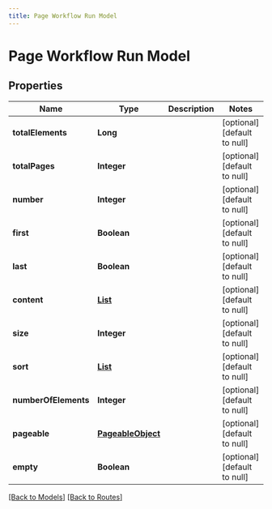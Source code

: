 ```yaml
---
title: Page Workflow Run Model
---
```


# Page Workflow Run Model
## Properties

| Name | Type | Description | Notes |
|------------ | ------------- | ------------- | -------------|
| **totalElements** | **Long** |  | [optional] [default to null] |
| **totalPages** | **Integer** |  | [optional] [default to null] |
| **number** | **Integer** |  | [optional] [default to null] |
| **first** | **Boolean** |  | [optional] [default to null] |
| **last** | **Boolean** |  | [optional] [default to null] |
| **content** | [**List**](WorkflowRun) |  | [optional] [default to null] |
| **size** | **Integer** |  | [optional] [default to null] |
| **sort** | [**List**](SortObject) |  | [optional] [default to null] |
| **numberOfElements** | **Integer** |  | [optional] [default to null] |
| **pageable** | [**PageableObject**](PageableObject) |  | [optional] [default to null] |
| **empty** | **Boolean** |  | [optional] [default to null] |

[[Back to Models]](../overview#models) [[Back to Routes]](../overview#routes)

